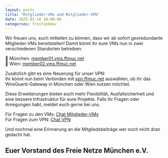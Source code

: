 ```yaml
---
layout: posts
title: "Mitglieder-VMs und Mitglieder-VPN"
date: 2025-03-16 10:00:00
categories: freifunkmuc
---
```


Wir freuen uns, euch mitteilen zu können, dass wir ab sofort georedundante Mitglieder-VMs bereitstellen! Damit könnt ihr eure VMs nun in zwei verschiedenen Standorten betreiben:

🔹 München: [member01.vms.ffmuc.net](https://member01.vms.ffmuc.net)  
🔹 Wien: [member02.vms.ffmuc.net](https://member02.vms.ffmuc.net)

Zusätzlich gibt es eine Neuerung für unser VPN:  
Ihr könnt nun beim Verbinden mit [vpn.ffmuc.net](https://vpn.ffmuc.net) auswählen, ob ihr das WireGuard-Gateway in München oder Wien nutzen möchtet.

Diese Erweiterungen bieten euch mehr Flexibilität, Ausfallsicherheit und eine bessere Infrastruktur für eure Projekte. Falls ihr Fragen oder Anregungen habt, meldet euch gerne bei uns.

Für Fragen zu den VMs: [Chat Mitglieder-VMs](https://chat.ffmuc.net/freifunk/channels/noc---mitglieder-vms)  
Für Fragen zum VPN: [Chat VPN](https://chat.ffmuc.net/freifunk/channels/vpn)

Und nochmal eine Erinnerung an die Mitgliedsbeiträge wer noch nicht dran gedacht hat.

## Euer Vorstand des Freie Netze München e.V.
